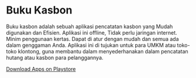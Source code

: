 # Buku Kasbon

Buku kasbon adalah sebuah aplikasi pencatatan kasbon yang Mudah digunakan dan Efisien. Aplikasi ini offline, Tidak perlu jaringan internet. Minim penggunaan kertas. Dapat di atur dengan mudah dan semua ada dalam genggaman Anda. Aplikasi ini di tujukan untuk para UMKM atau toko-toko klontong, guna membantu dalam menyederhanakan dalam pencatatan hutang atau kasbon para pelanggannya.

[Download Apps on Playstore](https://play.google.com/store/apps/details?id=com.kang.cahya.apps.bukukasbon)
